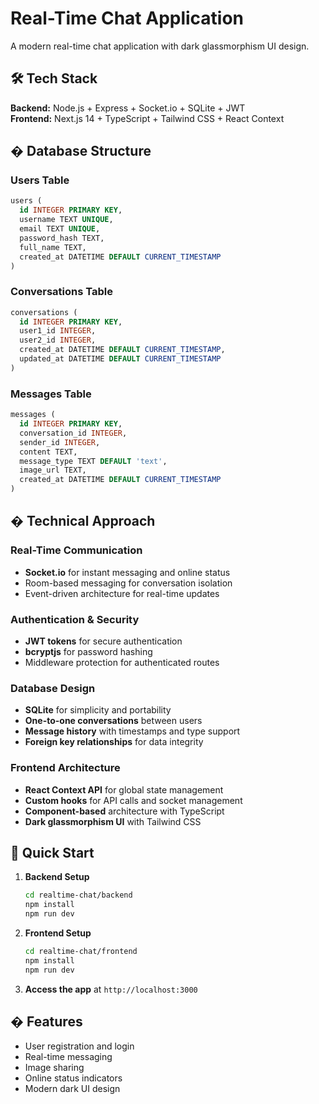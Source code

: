 # Real-Time Chat Application

A modern real-time chat application with dark glassmorphism UI design.

## 🛠️ Tech Stack

**Backend:** Node.js + Express + Socket.io + SQLite + JWT  
**Frontend:** Next.js 14 + TypeScript + Tailwind CSS + React Context

## � Database Structure

### Users Table
```sql
users (
  id INTEGER PRIMARY KEY,
  username TEXT UNIQUE,
  email TEXT UNIQUE,
  password_hash TEXT,
  full_name TEXT,
  created_at DATETIME DEFAULT CURRENT_TIMESTAMP
)
```

### Conversations Table
```sql
conversations (
  id INTEGER PRIMARY KEY,
  user1_id INTEGER,
  user2_id INTEGER,
  created_at DATETIME DEFAULT CURRENT_TIMESTAMP,
  updated_at DATETIME DEFAULT CURRENT_TIMESTAMP
)
```

### Messages Table
```sql
messages (
  id INTEGER PRIMARY KEY,
  conversation_id INTEGER,
  sender_id INTEGER,
  content TEXT,
  message_type TEXT DEFAULT 'text',
  image_url TEXT,
  created_at DATETIME DEFAULT CURRENT_TIMESTAMP
)
```

## �️ Technical Approach

### Real-Time Communication
- **Socket.io** for instant messaging and online status
- Room-based messaging for conversation isolation
- Event-driven architecture for real-time updates

### Authentication & Security
- **JWT tokens** for secure authentication
- **bcryptjs** for password hashing
- Middleware protection for authenticated routes

### Database Design
- **SQLite** for simplicity and portability
- **One-to-one conversations** between users
- **Message history** with timestamps and type support
- **Foreign key relationships** for data integrity

### Frontend Architecture
- **React Context API** for global state management
- **Custom hooks** for API calls and socket management
- **Component-based** architecture with TypeScript
- **Dark glassmorphism UI** with Tailwind CSS

## 🚀 Quick Start

1. **Backend Setup**
   ```bash
   cd realtime-chat/backend
   npm install
   npm run dev
   ```

2. **Frontend Setup**
   ```bash
   cd realtime-chat/frontend
   npm install
   npm run dev
   ```

3. **Access the app** at `http://localhost:3000`

## � Features

- User registration and login
- Real-time messaging
- Image sharing
- Online status indicators
- Modern dark UI design
